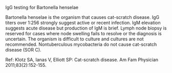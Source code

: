 IgG testing for Bartonella henselae

Bartonella henselae is the organism that causes cat-scratch disease. IgG titers over 1:256 strongly suggest active or recent infection. IgM elevation suggests acute disease but production of IgM is brief. Lymph node biopsy is reserved for cases where node swelling fails to resolve or the diagnosis is uncertain. The organism is difficult to culture and cultures are not recommended. Nontuberculous mycobacteria do not cause cat-scratch disease (SOR C).

Ref: Klotz SA, Ianas V, Elliott SP: Cat-scratch disease. Am Fam Physician 2011;83(2):152-155.